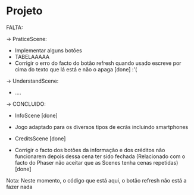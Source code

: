 # Projeto
FALTA:

-> PraticeScene:
* Implementar alguns botões
* TABELAAAAA 
* Corrigir o erro do facto do botão refresh quando usado escreve por cima do texto que lá está e não o apaga [done] :'( 


-> UnderstandScene:
* .... 










-> CONCLUIDO:

* InfoScene [done]

* Jogo adaptado para os diversos tipos de ecrãs incluindo smartphones

*  CreditsScene [done]

* Corrigir o facto dos botões da informação e dos créditos não funcionarem depois dessa cena ter sido fechada (Relacionado com o facto do Phaser não aceitar que as Scenes tenha cenas repetidas) [done] 


Nota: Neste momento, o código que está aqui, o botão refresh não está a fazer nada

